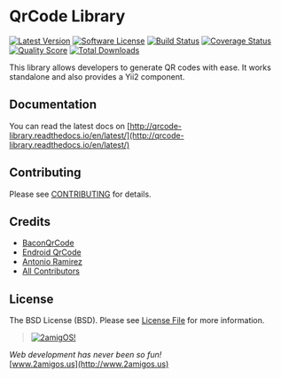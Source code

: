 QrCode Library
================

[![Latest Version](https://img.shields.io/github/tag/2amigos/qrcode-library.svg?style=flat-square&label=release)](https://github.com/2amigos/qrcode-library/tags)
[![Software License](https://img.shields.io/badge/license-BSD-brightgreen.svg?style=flat-square)](LICENSE.md)
[![Build Status](https://img.shields.io/travis/2amigos/qrcode-library/master.svg?style=flat-square)](https://travis-ci.org/2amigos/qrcode-library)
[![Coverage Status](https://img.shields.io/scrutinizer/coverage/g/2amigos/qrcode-library.svg?style=flat-square)](https://scrutinizer-ci.com/g/2amigos/qrcode-library/code-structure)
[![Quality Score](https://img.shields.io/scrutinizer/g/2amigos/qrcode-library.svg?style=flat-square)](https://scrutinizer-ci.com/g/2amigos/qrcode-library)
[![Total Downloads](https://img.shields.io/packagist/dt/2amigos/qrcode-library.svg?style=flat-square)](https://packagist.org/packages/2amigos/qrcode-library)

This library allows developers to generate QR codes with ease. It works standalone and also provides a Yii2 component.

## Documentation 

You can read the latest docs on [http://qrcode-library.readthedocs.io/en/latest/](http://qrcode-library.readthedocs.io/en/latest/)

## Contributing

Please see [CONTRIBUTING](CONTRIBUTING.md) for details.

## Credits

- [BaconQrCode](https://github.com/Bacon/BaconQrCode)
- [Endroid QrCode](https://github.com/endroid/QrCode)
- [Antonio Ramirez](https://github.com/tonydspaniard)
- [All Contributors](../../contributors)

## License

The BSD License (BSD). Please see [License File](LICENSE.md) for more information.


> [![2amigOS!](http://www.gravatar.com/avatar/55363394d72945ff7ed312556ec041e0.png)](http://www.2amigos.us)

<i>Web development has never been so fun!</i>  
[www.2amigos.us](http://www.2amigos.us)
